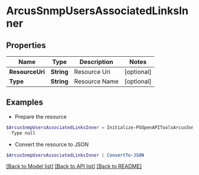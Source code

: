 # ArcusSnmpUsersAssociatedLinksInner
## Properties

Name | Type | Description | Notes
------------ | ------------- | ------------- | -------------
**ResourceUri** | **String** | Resource Uri | [optional] 
**Type** | **String** | Resource Name | [optional] 

## Examples

- Prepare the resource
```powershell
$ArcusSnmpUsersAssociatedLinksInner = Initialize-PSOpenAPIToolsArcusSnmpUsersAssociatedLinksInner  -ResourceUri null `
 -Type null
```

- Convert the resource to JSON
```powershell
$ArcusSnmpUsersAssociatedLinksInner | ConvertTo-JSON
```

[[Back to Model list]](../README.md#documentation-for-models) [[Back to API list]](../README.md#documentation-for-api-endpoints) [[Back to README]](../README.md)

